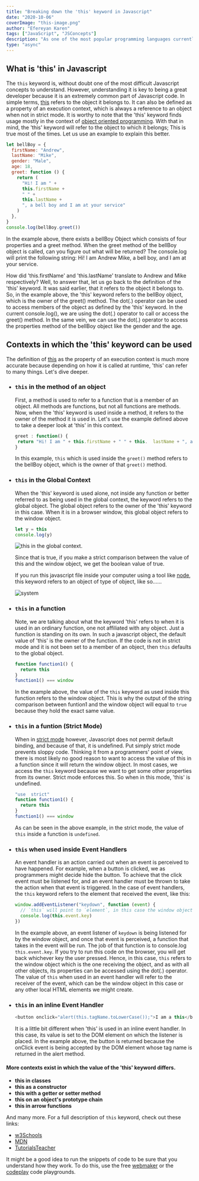 ```yaml
---
title: "Breaking down the 'this' keyword in Javascript"
date: "2020-10-06"
coverImage: "this-image.png"
author: "Efereyan Karen"
tags: ["JavaScript", "JSConcepts"]
description: "As one of the most popular programming languages currently being used all around the world, understanding the core of Javascript is essential. The 'this' keyword is one of the most difficult concepts to grasp. This blog post aims to break down the 'this' keyword into small and understandable bits."
type: "async"
---
```


## What is 'this' in Javascript

The `this` keyword is, without doubt one of the most difficult Javascript concepts to understand. However, understanding it is key to being a great developer because it is an extremely common part of Javascript code.
In simple terms, [this](https://www.w3schools.com/js/js_this.asp) refers to the object it belongs to. It can also be defined as a property of an execution context, which is always a reference to an object when not in strict mode. It is worthy to note that the 'this' keyword finds usage mostly in the context of [object oriented programming](https://www.geeksforgeeks.org/objects-in-javascript/#:~:text=Loosely%20speaking%2C%20objects%20in%20JavaScript,the%20context%20of%20an%20object). With that in mind, the 'this' keyword will refer to the object to which it belongs; This is true most of the times. Let us use an example to explain this better.

```js
let bellBoy = {
  firstName: "Andrew",
  lastName: "Mike",
  gender: "Male",
  age: 18,
  greet: function () {
    return (
      "Hi! I am " +
      this.firstName +
      " " +
      this.lastName +
      ", a bell boy and I am at your service"
    )
  },
}
console.log(bellBoy.greet())
```

In the example above, there exists a bellBoy Object which consists of four properties and a greet method. When the greet method of the bellBoy object is called, can you figure out what will be returned? The console.log will print the following string: Hi! I am Andrew Mike, a bell boy, and I am at your service.

How did 'this.firstName' and 'this.lastName' translate to Andrew and Mike respectively? Well, to answer that, let us go back to the definition of the 'this' keyword. It was said earlier, that it refers to the object it belongs to. So, in the example above, the 'this' keyword refers to the bellBoy object, which is the owner of the greet() method. The dot(.) operator can be used to access members of the object as defined by the 'this' keyword. In the current console.log(), we are using the dot(.) operator to call or access the greet() method. In the same vein, we can use the dot(.) operator to access the properties method of the bellBoy object like the gender and the age.

## Contexts in which the 'this' keyword can be used

The definition of [this](https://developer.mozilla.org/en-US/docs/Web/JavaScript/Reference/Operators/this) as the property of an execution context is much more accurate because depending on how it is called at runtime, 'this' can refer to many things. Let's dive deeper.

- ### `this` in the method of an object

  First, a method is used to refer to a function that is a member of an object. All methods are functions, but not all functions are methods. Now, when the 'this' keyword is used inside a method, it refers to the owner of the method it is used in. Let's use the example defined above to take a deeper look at 'this' in this context.

  ```js
  greet : function() {
   return "Hi! I am " + this.firstName + " " + this.  lastName + ", a bell boy and I am at your service";
  }
  ```

  In this example, `this` which is used inside the `greet()` method refers to the bellBoy object, which is the owner of that `greet()` method.

- ### `this` in the Global Context

  When the 'this' keyword is used alone, not inside any function or better referred to as being used in the global context, the keyword refers to the global object. The global object refers to the owner of the 'this' keyword in this case. When it is in a browser window, this global object refers to the window object.

  ```js
  let y = this
  console.log(y)
  ```

  ![this in the global context](global-context.PNG).

  Since that is true, if you make a strict comparison between the value of this and the window object, we get the boolean value of true.

  If you run this javascript file inside your computer using a tool like [node](https://www.w3schools.com/nodejs/), this keyword refers to an object of type of object, like so......

  ![system](system.PNG)

- ### `this` in a function

  Note, we are talking about what the keyword 'this' refers to when it is used in an ordinary function, one not affiliated with any object. Just a function is standing on its own.
  In such a javascript object, the default value of 'this' is the owner of the function. If the code is not in strict mode and it is not been set to a member of an object, then `this` defaults to the global object.

  ```js
  function function1() {
    return this
  }
  function1() === window
  ```

  In the example above, the value of the `this` keyword as used inside this function refers to the window object. This is why the output of the string comparison between funtion1 and the window object will equal to `true` because they hold the exact same value.

- ### `this` in a funtion (Strict Mode)

  When in [strict mode](https://developer.mozilla.org/en-US/docs/Web/JavaScript/Reference/Strict_mode) however, Javascript does not permit default binding, and because of that, it is undefined. Put simply strict mode prevents sloppy code. Thinking it from a programmers' point of view, there is most likely no good reason to want to access the value of this in a function since it will return the window object. In most cases, we access the `this` keyword because we want to get some other properties from its owner. Strict mode enforces this. So when in this mode, 'this' is undefined.

  ```js
  "use  strict"
  function function1() {
    return this
  }
  function1() === window
  ```

  As can be seen in the above example, in the strict mode, the value of `this` inside a function is `undefined`.

* ### `this` when used inside Event Handlers

  An event handler is an action carried out when an event is perceived to have happened. For example, when a button is clicked, we as programmers might decide hide the button. To achieve that the click event must be listened for, and an event handler must be thrown to take the action when that event is triggered. In the case of event handlers, the `this` keyword refers to the element that received the event, like this:

  ```js
  window.addEventListener("keydown", function (event) {
    // `this` will point to `element`, in this case the window object
    console.log(this.event.key)
  })
  ```

  In the example above, an event listener of `keydown` is being listened for by the window object, and once that event is perceived, a function that takes in the event will be run. The job of that function is to console.log `this.event.key`. If you try to run this code on the browser, you will get back whichever key the user pressed. Hence, in this case, `this` refers to the window object which is the one receiving the object, and as with all other objects, its properties can be accessed using the dot(.) operator. The value of `this` when used in an event handler will refer to the receiver of the event, which can be the window object in this case or any other local HTML elements we might create.

- ### `this` in an inline Event Handler

  ```js
  <button onclick="alert(this.tagName.toLowerCase());">I am a this</button>
  ```

  It is a little bit different when 'this' is used in an inline event handler. In this case, its value is set to the DOM element on which the listener is placed. In the example above, the button is returned because the onClick event is being accepted by the DOM element whose tag name is returned in the alert method.

#### More contexts exist in which the value of the 'this' keyword differs.

- <b>this in classes</b>
- <b>this as a constructor</b>
- <b>this with a getter or setter method</b>
- <b>this on an object's prototype chain</b>
- <b>this in arrow functions</b>

And many more. For a full description of `this` keyword, check out these links:

- [w3Schools](https://www.w3schools.com/js/js_this.asp)
- [MDN](https://developer.mozilla.org/en-US/docs/Web/JavaScript/Reference/Operators/this)
- [TutorialsTeacher](https://www.tutorialsteacher.com/javascript/this-keyword-in-javascript)

It might be a good idea to run the snippets of code to be sure that you understand how they work. To do this, use the free [webmaker](https://webmaker.app/app/) or the [codeplay](https://www.codeply.com/) code playgrounds.
